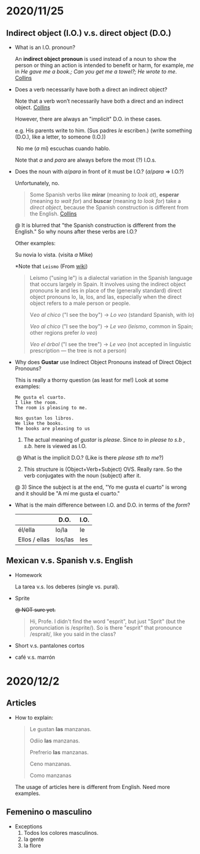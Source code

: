 # 2020/11/25

## Indirect object (I.O.) v.s. direct object (D.O.)

* What is an I.O. pronoun?

  An **indirect object pronoun** is used instead of a noun to show the person or thing an action is intended to benefit or harm, for example, *me* in *He gave* *me* *a book.; Can you get* *me* *a towel?; He wrote to* *me*. [Collins](https://grammar.collinsdictionary.com/spanish-easy-learning/personal-pronouns-indirect-object#:~:text=The%20Spanish%20indirect%20object%20pronouns%20are%3A%20me%2C%20te%2C%20le,usually%20comes%20before%20the%20verb.)

  

* Does a verb necessarily have both a direct an indirect object?

  Note that a verb won’t necessarily have both a direct and an indirect object. [Collins](https://grammar.collinsdictionary.com/spanish-easy-learning/personal-pronouns-indirect-object#:~:text=The%20Spanish%20indirect%20object%20pronouns%20are%3A%20me%2C%20te%2C%20le,usually%20comes%20before%20the%20verb.)

  However, there are always an "implicit" D.O. in these cases. 

  e.g. His parents write to him. (Sus padres *le* escriben.) (write something (D.O.), like a letter, to someone (I.O.))

  ​	   No me (*a* mí) escuchas cuando hablo.

  Note that *a* and *para* are always before the most (?) I.O.s.

  

* Does the noun with *a*/*para* in front of it must be I.O.? (*a*/*para* => I.O.?)

  Unfortunately, no. 

  > Some Spanish verbs like **mirar** (meaning *to look at*), **esperar** (meaning *to wait for*) and **buscar** (meaning *to look for*) take a *direct object*, because the Spanish construction is different from the English. [Collins](https://grammar.collinsdictionary.com/spanish-easy-learning/personal-pronouns-indirect-object#:~:text=The%20Spanish%20indirect%20object%20pronouns%20are%3A%20me%2C%20te%2C%20le,usually%20comes%20before%20the%20verb.)

   @ It is blurred that "the Spanish construction is different from the English." So why nouns after these verbs are I.O.?

  Other examples:

  Su novia lo vista. (visita  *a* Mike)

  *Note that `Leismo` (From [wiki](https://en.wikipedia.org/wiki/Le%C3%ADsmo#:~:text=Le%C3%ADsmo%20(%22using%20le%22),a%20male%20person%20or%20people.))

  > Leísmo ("using le") is a dialectal variation in the Spanish language that occurs largely in Spain. It involves using the indirect object pronouns le and les in place of the (generally standard) direct object pronouns lo, la, los, and las, especially when the direct object refers to a male person or people.
  >
  > 
  >
  > V*eo al chico* ("I see the boy") → *Lo veo* (standard Spanish, with *lo*)
  >
  > *Veo al chico* ("I see the boy") → *Le veo* (*leísmo*, common in Spain; other regions prefer *lo veo*)
  >
  > *Veo el árbol* ("I see the tree") → *Le veo* (not accepted in linguistic prescription — the tree is not a person)

  

* Why does **Gustar** use Indirect Object Pronouns instead of Direct Object Pronouns?

  This is really a thorny question (as least for me!) Look at some examples:

  ```
  Me gusta el cuarto.
  I like the room.
  The room is pleasing to me.
  
  Nos gustan los libros.
  We like the books.
  The books are pleasing to us
  ```

  1) The actual meaning of *gustar* is *please*. Since *to* in *please to s.b* , *s.b.* here is viewed as I.O.

  ​    @ What is the implicit D.O.? (Like is there *please sth to me*?)

  2) This structure is (Object+Verb+Subject) OVS. Really rare. So the verb conjugates with the noun (subject) after it.

  @ 3) Since the subject is at the end, "Yo me gusta el cuarto" is wrong and it should be "A mí me gusta el cuarto."

  

* What is the main difference between I.O. and D.O. in terms of the *form*?

  |               | D.O.    | I.O. |
  | ------------- | ------- | ---- |
  | él/ella       | lo/la   | le   |
  | Ellos / ellas | los/las | les  |

  

## Mexican v.s. Spanish v.s. English

* Homework

  La tarea v.s. los deberes (single vs. pural).

* Sprite

  ~~@ NOT sure yet.~~

  > Hi, Profe. I didn't find the word "esprit", but just "Sprit" (but the pronunciation is /esprite/). So is there "esprit" that pronounce /esprait/, like you said in the class?  
  
* Short v.s. pantalones cortos

* café v.s. marrón

# 2020/12/2

## Articles

* How to explain:

  > Le gustan **las** manzanas.
  >
  > Odiio **las** manzanas.
  >
  > Prefrerio **las** manzanas.
  >
  > Ceno manzanas.
  >
  > Como manzanas

  The usage of articles here is different from English. Need more examples.

## Femenino o masculino

* Exceptions
  1. Todos los colores masculinos.
  2. la gente
  3. la flore